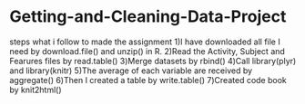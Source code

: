# Getting-and-Cleaning-Data-Project
steps what i follow to made the assignment
1)I have downloaded all file I need by download.file() and unzip() in R. 
2)Read the Activity, Subject and Fearures files by read.table()
3)Merge datasets by rbind()
4)Call library(plyr) and library(knitr) 
5)The average of each variable are received by aggregate() 
6)Then I created a table by write.table()
7)Created code book by knit2html()
